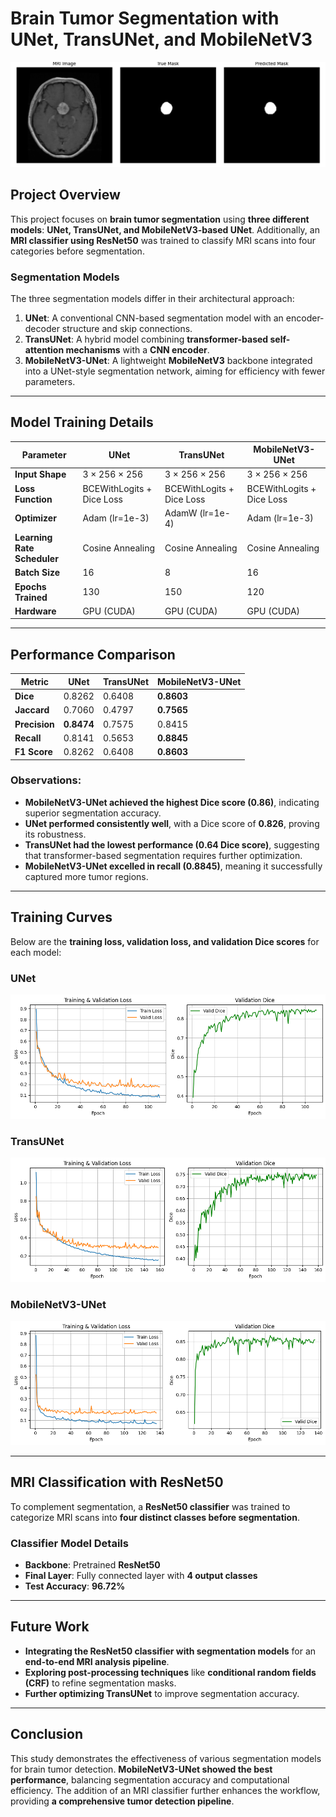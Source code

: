 # Brain Tumor Segmentation with UNet, TransUNet, and MobileNetV3
![](./logs/sample_59.png)

## **Project Overview**
This project focuses on **brain tumor segmentation** using **three different models**: **UNet, TransUNet, and MobileNetV3-based UNet**. Additionally, an **MRI classifier using ResNet50** was trained to classify MRI scans into four categories before segmentation.

### **Segmentation Models**
The three segmentation models differ in their architectural approach:

1. **UNet**: A conventional CNN-based segmentation model with an encoder-decoder structure and skip connections.
2. **TransUNet**: A hybrid model combining **transformer-based self-attention mechanisms** with a **CNN encoder**.
3. **MobileNetV3-UNet**: A lightweight **MobileNetV3** backbone integrated into a UNet-style segmentation network, aiming for efficiency with fewer parameters.

---
## **Model Training Details**

| **Parameter**  | **UNet** | **TransUNet** | **MobileNetV3-UNet** |
|---------------|---------|--------------|------------------|
| **Input Shape** | 3 × 256 × 256 | 3 × 256 × 256 | 3 × 256 × 256 |
| **Loss Function** | BCEWithLogits + Dice Loss | BCEWithLogits + Dice Loss | BCEWithLogits + Dice Loss |
| **Optimizer** | Adam (lr=1e-3) | AdamW (lr=1e-4) | Adam (lr=1e-3) |
| **Learning Rate Scheduler** | Cosine Annealing | Cosine Annealing | Cosine Annealing |
| **Batch Size** | 16 | 8 | 16 |
| **Epochs Trained** | 130 | 150 | 120 |
| **Hardware** | GPU (CUDA) | GPU (CUDA) | GPU (CUDA) |

---

## **Performance Comparison**

| **Metric**  | **UNet** | **TransUNet** | **MobileNetV3-UNet** |
|------------|---------|--------------|------------------|
| **Dice** | 0.8262 | 0.6408 | **0.8603** |
| **Jaccard** | 0.7060 | 0.4797 | **0.7565** |
| **Precision** | **0.8474** | 0.7575 | 0.8415 |
| **Recall** | 0.8141 | 0.5653 | **0.8845** |
| **F1 Score** | 0.8262 | 0.6408 | **0.8603** |

### **Observations:**
- **MobileNetV3-UNet achieved the highest Dice score (0.86)**, indicating superior segmentation accuracy.
- **UNet performed consistently well**, with a Dice score of **0.826**, proving its robustness.
- **TransUNet had the lowest performance (0.64 Dice score)**, suggesting that transformer-based segmentation requires further optimization.
- **MobileNetV3-UNet excelled in recall (0.8845)**, meaning it successfully captured more tumor regions.

---

## **Training Curves**
Below are the **training loss, validation loss, and validation Dice scores** for each model:

### **UNet**
![UNet Training Curves](./logs/loss_curves_unet_2.png)

### **TransUNet**
![TransUNet Training Curves](./logs/loss_curves_transunet_2.png)

### **MobileNetV3-UNet**
![MobileNetV3 Training Curves](./logs/loss_curves_mobilenetv3_1.png)

---

## **MRI Classification with ResNet50**
To complement segmentation, a **ResNet50 classifier** was trained to categorize MRI scans into **four distinct classes before segmentation**.

### **Classifier Model Details**
- **Backbone**: Pretrained **ResNet50**
- **Final Layer**: Fully connected layer with **4 output classes**
- **Test Accuracy**: **96.72%**

---

## **Future Work**
- **Integrating the ResNet50 classifier with segmentation models** for an **end-to-end MRI analysis pipeline**.
- **Exploring post-processing techniques** like **conditional random fields (CRF)** to refine segmentation masks.
- **Further optimizing TransUNet** to improve segmentation accuracy.

---

## **Conclusion**
This study demonstrates the effectiveness of various segmentation models for brain tumor detection. **MobileNetV3-UNet showed the best performance**, balancing segmentation accuracy and computational efficiency. The addition of an MRI classifier further enhances the workflow, providing **a comprehensive tumor detection pipeline**.


